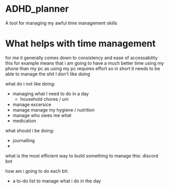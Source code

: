 # ADHD_planner
A tool for managing my awful time management skills

# What helps with time management
for me it generally comes down to consistency and ease of accessability
this for example means that i am going to have a much better time using my phone than my pc as using my pc requires effort
so in short it needs to be able to manage the shit I don't like doing

what do i not like doing:
 - managing what I need to do in a day 
    - household chores / uni 
 - manage excersice 
 - manage manage my hygiene / nutrition
 - manage who owes me what
 - medication

what should i be doing:
 - journalling
 - 


what is the most efficient way to build something to manage this:
discord bot 

how am i going to do each bit:
 - a to-do list to manage what i do in the day 

